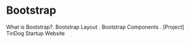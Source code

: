 # Bootstrap
What is Bootstrap?. Bootstrap Layout . Bootstrap Components . [Project] TinDog Startup Website
